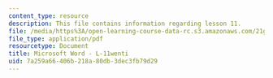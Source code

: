 ```yaml
---
content_type: resource
description: This file contains information regarding lesson 11.
file: /media/https%3A/open-learning-course-data-rc.s3.amazonaws.com/21g-104-chinese-iv-regular-spring-2004/7a259a66406b218a80db3dec3fb79d29_MIT21G_104S04_L11_wenti.pdf
file_type: application/pdf
resourcetype: Document
title: Microsoft Word - L-11wenti
uid: 7a259a66-406b-218a-80db-3dec3fb79d29
---
```

